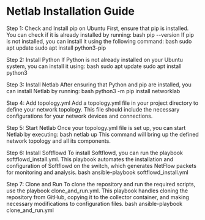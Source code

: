 # Netlab Installation Guide

Step 1: Check and Install pip on Ubuntu
First, ensure that pip is installed. You can check if it is already installed by running:
bash
pip --version
If pip is not installed, you can install it using the following command:
bash
sudo apt update
sudo apt install python3-pip

Step 2: Install Python
If Python is not already installed on your Ubuntu system, you can install it using:
bash
sudo apt update
sudo apt install python3

Step 3: Install Netlab
After ensuring that Python and pip are installed, you can install Netlab by running:
bash
python3 -m pip install networklab

Step 4: Add topology.yml
Add a topology.yml file in your project directory to define your network topology. This file should include the necessary configurations for your network devices and connections.

Step 5: Start Netlab
Once your topology.yml file is set up, you can start Netlab by executing:
bash
netlab up
This command will bring up the defined network topology and all its components.

Step 6: Install Softflowd
To install Softflowd, you can run the playbook softflowd_install.yml. This playbook automates the installation and configuration of Softflowd on the switch, which generates NetFlow packets for monitoring and analysis.
bash
ansible-playbook softflowd_install.yml

Step 7: Clone and Run
To clone the repository and run the required scripts, use the playbook clone_and_run.yml. This playbook handles cloning the repository from GitHub, copying it to the collector container, and making necessary modifications to configuration files.
bash
ansible-playbook clone_and_run.yml